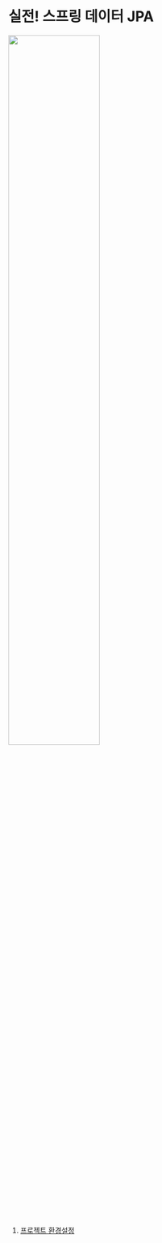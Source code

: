 # 실전! 스프링 데이터 JPA

<img src="https://github.com/hyewon218/kim-data-jpa/assets/126750615/a0f847e3-99a6-48c9-9eb2-6bfbe35c10d9" width="60%"/><br>

1. [프로젝트 환경설정](https://github.com/hyewon218/kim-data-jpa/blob/master/docs/01.md)

